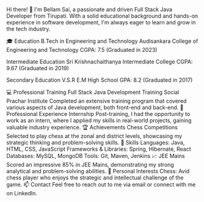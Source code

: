 Hi there! 👋
I'm Bellam Sai, a passionate and driven Full Stack Java Developer from Tirupati. With a solid educational background and hands-on experience in software development, I'm always eager to learn and grow in the tech industry.

🎓 Education
B.Tech in Engineering and Technology
Audisankara College of Engineering and Technology
CGPA: 7.5 (Graduated in 2023)

Intermediate Education
Sri Krishnachaithanya Intermediate College
CGPA: 9.67 (Graduated in 2019)

Secondary Education
V.S.R E.M High School
GPA: 8.2 (Graduated in 2017)

💻 Professional Training
Full Stack Java Development Training
Social Prachar Institute
Completed an extensive training program that covered various aspects of Java development, both front-end and back-end.
🏢 Professional Experience
Internship
Post-training, I had the opportunity to work as an intern, where I applied my skills in real-world projects, gaining valuable industry experience.
🏆 Achievements
Chess Competitions
Selected to play chess at the zonal and district levels, showcasing my strategic thinking and problem-solving skills.
🚀 Skills
Languages: Java, HTML, CSS, JavaScript
Frameworks & Libraries: Spring, Hibernate, React
Databases: MySQL, MongoDB
Tools: Git, Maven, Jenkins
📈 JEE Mains
Scored an impressive 85% in JEE Mains, demonstrating my strong analytical and problem-solving abilities.
🌱 Personal Interests
Chess: Avid chess player who enjoys the strategic and intellectual challenge of the game.
📫 Contact
Feel free to reach out to me via email or connect with me on LinkedIn.

<!---
bellamsai63/bellamsai63 is a ✨ special ✨ repository because its `README.md` (this file) appears on your GitHub profile.
You can click the Preview link to take a look at your changes.
--->


